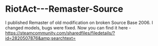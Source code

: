 # RiotAct---Remaster-Source
I published Remaster of old modification on broken Source Base 2006. I changed models, bugs were fixed. Now you can find it here - https://steamcommunity.com/sharedfiles/filedetails/?id=2820507876&amp;searchtext=
